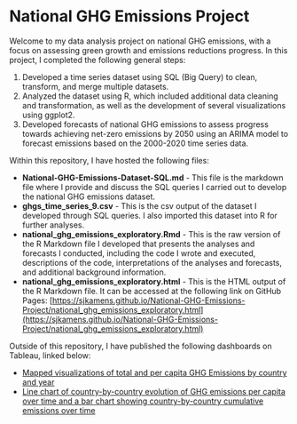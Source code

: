 # National GHG Emissions Project
Welcome to my data analysis project on national GHG emissions, with a focus on assessing green growth and emissions reductions progress. In this project, I completed the following general steps:

1. Developed a time series dataset using SQL (Big Query) to clean, transform, and merge multiple datasets.
2. Analyzed the dataset using R, which included additional data cleaning and transformation, as well as the development of several visualizations using ggplot2.
3. Developed forecasts of national GHG emissions to assess progress towards achieving net-zero emissions by 2050 using an ARIMA model to forecast emissions based on the 2000-2020 time series data.

Within this repository, I have hosted the following files:

- **National-GHG-Emissions-Dataset-SQL.md** - This file is the markdown file where I provide and discuss the SQL queries I carried out to develop the national GHG emissions dataset.
- **ghgs_time_series_9.csv** - This is the csv output of the dataset I developed through SQL queries. I also imported this dataset into R for further analyses.
- **national_ghg_emissions_exploratory.Rmd** - This is the raw version of the R Markdown file I developed that presents the analyses and forecasts I conducted, including the code I wrote and executed, descriptions of the code, interpretations of the analyses and forecasts, and additional background information.
- **national_ghg_emissions_exploratory.html** - This is the HTML output of the R Markdown file. It can be accessed at the following link on GitHub Pages: [https://sjkamens.github.io/National-GHG-Emissions-Project/national_ghg_emissions_exploratory.html](https://sjkamens.github.io/National-GHG-Emissions-Project/national_ghg_emissions_exploratory.html)

Outside of this repository, I have published the following dashboards on Tableau, linked below:
- [Mapped visualizations of total and per capita GHG Emissions by country and year](https://public.tableau.com/app/profile/seth.kamens/viz/NationalGHGEmissionsv1/Dashboard1)
- [Line chart of country-by-country evolution of GHG emissions per capita over time and a bar chart showing country-by-country cumulative emissions over time](https://public.tableau.com/app/profile/seth.kamens/viz/NationalGHGEmissionsv1/NationalGHGEmissionsOverTime)
